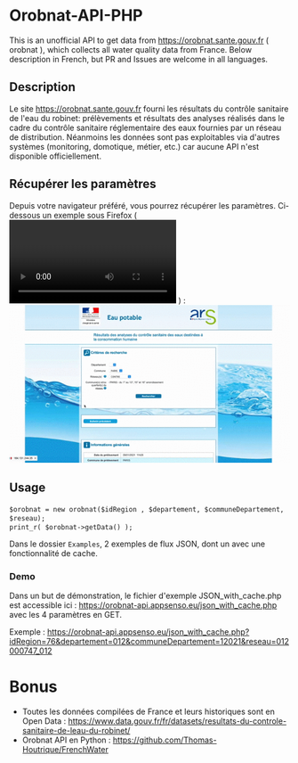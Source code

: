 # Orobnat-API-PHP
This is an unofficial API to get data from https://orobnat.sante.gouv.fr ( orobnat ), which collects all water quality data from France. 
Below description in French, but PR and Issues are welcome in all languages. 


## Description 
Le site https://orobnat.sante.gouv.fr fourni les résultats du contrôle sanitaire de l'eau du robinet: prélèvements et résultats des analyses réalisés dans le cadre du contrôle sanitaire réglementaire des eaux fournies par un réseau de distribution. Néanmoins les données sont pas exploitables via d'autres systèmes (monitoring, domotique, métier, etc.) car aucune API n'est disponible officiellement. 


## Récupérer les paramètres
Depuis votre navigateur préféré, vous pourrez récupérer les paramètres. Ci-dessous un exemple sous Firefox ( ![lien vers la vidéo](https://github.com/jim005/orobnat-api-php/raw/master/Docs/orobnat-api-php-tuto-parameters.mp4)
 ) : 
![](Docs/orobnat-api-php-tuto-parameters.gif)


## Usage
 
    $orobnat = new orobnat($idRegion , $departement, $communeDepartement, $reseau);
    print_r( $orobnat->getData() );

Dans le dossier `Examples`, 2 exemples de flux JSON, dont un avec une fonctionnalité de cache. 


### Demo
Dans un but de démonstration, le fichier d'exemple JSON_with_cache.php est accessible ici : https://orobnat-api.appsenso.eu/json_with_cache.php avec les 4 paramètres en GET. 

Exemple :  https://orobnat-api.appsenso.eu/json_with_cache.php?idRegion=76&departement=012&communeDepartement=12021&reseau=012000747_012



# Bonus
- Toutes les données compilées de France et leurs historiques sont en Open Data : https://www.data.gouv.fr/fr/datasets/resultats-du-controle-sanitaire-de-leau-du-robinet/ 
- Orobnat API en Python : https://github.com/Thomas-Houtrique/FrenchWater
